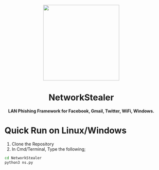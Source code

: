 <p align="center">
          <img src="https://www.upload.ee/image/9428938/nsicon.png" height=250px width=250px>
</p>
<p>
          <h1 align="center">NetworkStealer</h1>
          <p align="center">
  <strong>LAN Phishing Framework for Facebook, Gmail, Twitter, WiFi, Windows.</strong>
          </p>
</p>


# Quick Run on Linux/Windows
1. Clone the Repository
2. In Cmd/Terminal, Type the following;
```bash
cd NetworkStealer
python3 ns.py
```
